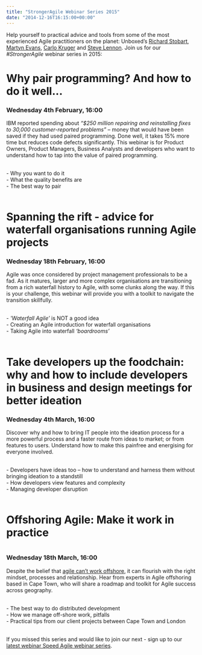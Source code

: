 ```yaml
---
title: "StrongerAgile Webinar Series 2015"
date: "2014-12-16T16:15:00+00:00"
---
```


<p>Help yourself to practical advice and tools from some of the most experienced Agile practitioners on the planet: Unboxed’s <a href="/people#richard-stobart">Richard Stobart</a>, <a href="/people#martyn-evans">Martyn Evans</a>, <a href="/people#carlo-kruger">Carlo Kruger</a> and <a href="/people#steve-lennon">Steve Lennon</a>. Join us for our <i>#StrongerAgile</i> webinar series in 2015:<br/></p>

<h1>Why pair programming? And how to do it well...</h1>
<h3>Wednesday 4th February, 16:00</h3>

<p>IBM reported spending about <i>“$250 million repairing and reinstalling fixes to 30,000 customer-reported problems”</i> – money that would have been saved if they had used paired programming. Done well, it takes 15% more time but reduces code defects significantly. This webinar is for Product Owners, Product Managers, Business Analysts and developers who want to understand how to tap into the value of paired programming.<br/>
<br/></p>
- Why you want to do it<br/>
- What the quality benefits are<br/>
- The best way to pair<br/>
<br/>

<h1>Spanning the rift - advice for waterfall organisations running Agile projects</h1>
<h3>Wednesday 18th February, 16:00</h3>

<p>Agile was once considered by project management professionals to be a fad. As it matures, larger and more complex organisations are transitioning from a rich waterfall history to Agile, with some clunks along the way. If this is your challenge, this webinar will provide you with a toolkit to navigate the transition skillfully.<br/>
<br/></p>
- <i>&#39;Waterfall Agile’</i> is NOT a good idea<br/>
- Creating an Agile introduction for waterfall organisations<br/>
- Taking Agile into waterfall <i>‘boardrooms’</i><br/>
<br/>

<h1>Take developers up the foodchain: why and how to include developers in business and design meetings for better ideation</h1>
<h3>Wednesday 4th March, 16:00</h3>

<p>Discover why and how to bring IT people into the ideation process for a more powerful process and a faster route from ideas to market; or from features to users. Understand how to make this painfree and energising for everyone involved.<br/>
<br/></p>
- Developers have ideas too – how to understand and harness them without bringing ideation to a standstill<br/>
- How developers view features and complexity<br/>
- Managing developer disruption <br/>
<br/>

<h1>Offshoring Agile: Make it work in practice<h1/>
<h3>Wednesday 18th March, 16:00</h3>

<p>Despite the belief that <a href="http://www.cio.com.au/article/547142/why_offshoring_agile_development_often_doesn_t_work/">agile can’t work offshore</a>, it can flourish with the right mindset, processes and relationship. Hear from experts in Agile offshoring based in Cape Town, who will share a roadmap and toolkit for Agile success across geography.<br/>
<br/></p>
- The best way to do distributed development<br/>
- How we manage off-shore work, pitfalls<br/>
- Practical tips from our client projects between Cape Town and London<br/>
<br/>

<p>If you missed this series and would like to join our next - sign up to our <a href="the-speed-agile-webinar-series">latest webinar Speed Agile webinar series</a>.</p>
